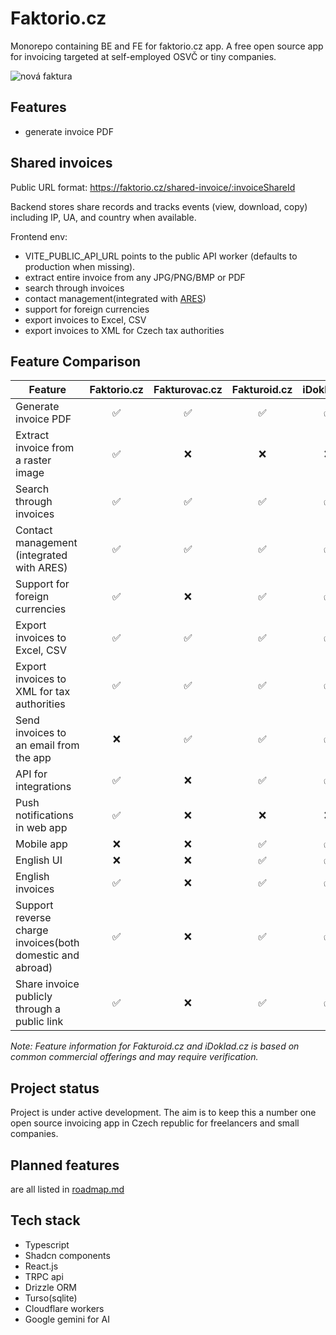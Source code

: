 # Faktorio.cz

Monorepo containing BE and FE for faktorio.cz app. A free open source app for invoicing targeted at self-employed OSVČ or tiny companies.

![nová faktura](faktorio-fe/public/images/cdc8dd7ed308322d42c6d5af6b481be7f7dff3cca6de0dcb16921f0e6f44ccbb.png)

## Features

- generate invoice PDF

## Shared invoices

Public URL format: https://faktorio.cz/shared-invoice/:invoiceShareId

Backend stores share records and tracks events (view, download, copy) including IP, UA, and country when available.

Frontend env:

- VITE_PUBLIC_API_URL points to the public API worker (defaults to production when missing).
- extract entire invoice from any JPG/PNG/BMP or PDF
- search through invoices
- contact management(integrated with [ARES](https://ares.gov.cz/))
- support for foreign currencies
- export invoices to Excel, CSV
- export invoices to XML for Czech tax authorities

## Feature Comparison

| Feature                                                   | Faktorio.cz | Fakturovac.cz | Fakturoid.cz | iDoklad.cz |
| --------------------------------------------------------- | :---------: | :-----------: | :----------: | :--------: |
| Generate invoice PDF                                      |     ✅      |      ✅       |      ✅      |     ✅     |
| Extract invoice from a raster image                       |     ✅      |      ❌       |      ❌      |     ❌     |
| Search through invoices                                   |     ✅      |      ✅       |      ✅      |     ✅     |
| Contact management (integrated with ARES)                 |     ✅      |      ✅       |      ✅      |     ✅     |
| Support for foreign currencies                            |     ✅      |      ❌       |      ✅      |     ✅     |
| Export invoices to Excel, CSV                             |     ✅      |      ✅       |      ✅      |     ✅     |
| Export invoices to XML for tax authorities                |     ✅      |      ✅       |      ✅      |     ✅     |
| Send invoices to an email from the app                    |     ❌      |      ✅       |      ✅      |     ✅     |
| API for integrations                                      |     ✅      |      ❌       |      ✅      |     ✅     |
| Push notifications in web app                             |     ✅      |      ❌       |      ❌      |     ❌     |
| Mobile app                                                |     ❌      |      ❌       |      ✅      |     ✅     |
| English UI                                                |     ❌      |      ❌       |      ✅      |     ✅     |
| English invoices                                          |     ✅      |      ❌       |      ✅      |     ✅     |
| Support reverse charge invoices(both domestic and abroad) |     ✅      |      ❌       |      ✅      |     ✅     |
| Share invoice publicly through a public link              |     ✅      |      ❌       |      ✅      |     ✅     |

_Note: Feature information for Fakturoid.cz and iDoklad.cz is based on common commercial offerings and may require verification._

## Project status

Project is under active development. The aim is to keep this a number one open source invoicing app in Czech republic for freelancers and small companies.

## Planned features

are all listed in [roadmap.md](roadmap.md)

## Tech stack

- Typescript
- Shadcn components
- React.js
- TRPC api
- Drizzle ORM
- Turso(sqlite)
- Cloudflare workers
- Google gemini for AI
